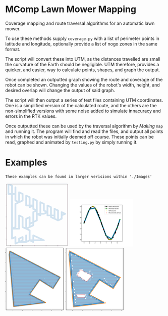 # MComp Lawn Mower Mapping
 
 Coverage mapping and route traversal algorithms for an automatic lawn mower.
 
 To use these methods supply `coverage.py` with a list of perimeter points in 
 latitude and longitude, optionally provide a list of nogo zones in the same format.
 
 The script will convert these into UTM, as the distances travelled are small 
 the curvature of the Earth should be negligible. UTM therefore, provides a quicker,
 and easier, way to calculate points, shapes, and graph the output. 
 
 Once completed an outputted graph showing the route and coverage of the robot can be shown.
 Changing the values of the robot's width, height, and desired overlap will change the output of said graph.
 
 The script will then output a series of test files containing UTM coordinates. One is a simplified version
 of the calculated route, and the others are the non-simplified versions with some noise added to simulate
 innacuracy and errors in the RTK values. 
 
 Once outputted these can be used by the traversal algorithm by *Making* `map` and running it. 
 The program will find and read the files, and output all points in which the robot was initially
 deemed off course. These points can be read, graphed and animated by `testing.py` by simply 
 running it.
 
# Examples 

	These examples can be found in larger verisions within './Images'

![Testing_Traversal_Mapping_Animated](./Images/Traversal_Test_SM.gif)
![Testing_Traversal_Mapping_Animated](./Images/Traversal_Sine_SM.png)
![Testing_Traversal_Mapping_Animated](./Images/Garden_Example_SM.png)
![Testing_Traversal_Mapping_Animated](./Images/Nogo_Zones_SM.png)

